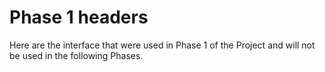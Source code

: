 # Phase 1 headers

Here are the interface that were used in Phase 1 of the Project and will not be used in the following Phases.